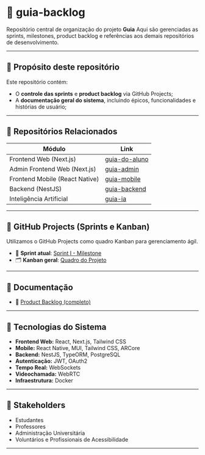 # 📘 guia-backlog

Repositório central de organização do projeto **Guia**
Aqui são gerenciadas as sprints, milestones, product backlog e referências aos demais repositórios de desenvolvimento.

---

## 🧭 Propósito deste repositório

Este repositório contém:

- O **controle das sprints** e **product backlog** via GitHub Projects;
- A **documentação geral do sistema**, incluindo épicos, funcionalidades e histórias de usuário;

---

## 🔗 Repositórios Relacionados

| Módulo                        | Link                                                              |
|------------------------------|-------------------------------------------------------------------|
| Frontend Web (Next.js)         | [guia-do-aluno](https://github.com/viktormendes/guia-do-aluno)   |
| Admin Frontend Web (Next.js)   | [guia-admin](https://github.com/viktormendes/guia-admin)         |
| Frontend Mobile (React Native) | [guia-mobile](https://github.com/viktormendes/guia-mobile)       |
| Backend (NestJS)               | [guia-backend](https://github.com/viktormendes/guia-backend)     |
| Inteligência Artificial        | [guia-ia](https://github.com/viktormendes/guia-ia)               |

---

## 🚀 GitHub Projects (Sprints e Kanban)

Utilizamos o GitHub Projects como quadro Kanban para gerenciamento ágil.

- 🎯 **Sprint atual**: [Sprint I - Milestone](https://github.com/viktormendes/guia-backlog/milestone/1)
- 🗂️ **Kanban geral**: [Quadro do Projeto](https://github.com/users/viktormendes/projects/1)

---

## 📂 Documentação

- 📄 [Product Backlog (completo)](https://docs.google.com/document/d/1Ezuo2wDUqEaXjwmAvmiyP5tVljQip12Q3Oe1R3UtXBM/edit?usp=sharing)

---

## 📌 Tecnologias do Sistema

- **Frontend Web:** React, Next.js, Tailwind CSS
- **Mobile:** React Native, MUI, Tailwind CSS, ARCore
- **Backend:** NestJS, TypeORM, PostgreSQL
- **Autenticação:** JWT, OAuth2
- **Tempo Real:** WebSockets
- **Videochamada:** WebRTC
- **Infraestrutura:** Docker

---

## 👥 Stakeholders

- Estudantes
- Professores
- Administração Universitária
- Voluntários e Profissionais de Acessibilidade

---

